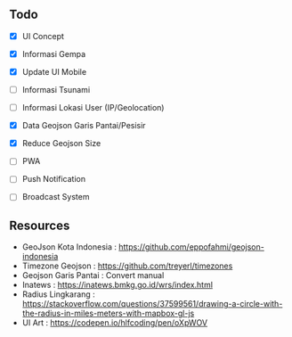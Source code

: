 ## Todo
- [x] UI Concept
- [x] Informasi Gempa
- [x] Update UI Mobile
- [ ] Informasi Tsunami
- [ ] Informasi Lokasi User (IP/Geolocation)
- [x] Data Geojson Garis Pantai/Pesisir
- [x] Reduce Geojson Size
- [ ] PWA
- [ ] Push Notification
- [ ] Broadcast System


## Resources

- GeoJson Kota Indonesia : https://github.com/eppofahmi/geojson-indonesia
- Timezone Geojson : https://github.com/treyerl/timezones
- Geojson Garis Pantai : Convert manual
- Inatews : https://inatews.bmkg.go.id/wrs/index.html
- Radius Lingkarang : https://stackoverflow.com/questions/37599561/drawing-a-circle-with-the-radius-in-miles-meters-with-mapbox-gl-js
- UI Art : https://codepen.io/hlfcoding/pen/oXpWOV